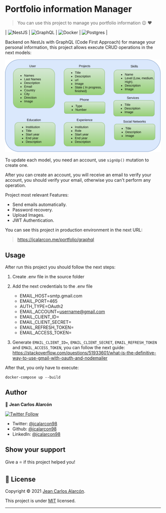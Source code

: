 # Portfolio information Manager 
> You can use this project to manage you portfolio information :wink: :heart:

| <img alt="NestJS" src="https://img.shields.io/badge/nestjs%20-%23E0234E.svg?&style=for-the-badge&logo=nestjs&logoColor=white" /> | <img alt="GraphQL" src="https://img.shields.io/badge/-GraphQL-E10098?style=for-the-badge&logo=graphql"/> |  <img alt="Docker" src="https://img.shields.io/badge/docker%20-%230db7ed.svg?&style=for-the-badge&logo=docker&logoColor=white"/> | <img alt="Postgres" src ="https://img.shields.io/badge/postgres-%23316192.svg?&style=for-the-badge&logo=postgresql&logoColor=white"/> |

Backend on NestJs with GraphQL (Code First Approach) for manage your personal information, this project allows execute CRUD operations in the next models:

<img src="images/portfolio-entities.png" width="700">

To update each model, you need an account, use `signUp()` mutation to create one.

After you can create an account, you will receive an email to verify your account, you should verify your email, otherwise you can't perform any operation.

Project most relevant Features:

- Send emails automatically.
- Password recovery.
- Upload Images.
- JWT Authentication.

You can see this project in production environment in the next URL:

> https://jcalarcon.me/portfolio/graphql

## Usage

After run this project you should follow the next steps:

1. Create .env file in the source folder
2. Add the next credentials to the .env file
    - EMAIL_HOST=smtp.gmail.com
    - EMAIL_PORT=465
    - AUTH_TYPE=OAuth2
    - EMAIL_ACCOUNT=username@gmail.com
    - EMAIL_CLIENT_ID=
    - EMAIL_CLIENT_SECRET=
    - EMAIL_REFRESH_TOKEN=
    - EMAIL_ACCESS_TOKEN=

3. Generate `EMAIL_CLIENT_ID=`, `EMAIL_CLIENT_SECRET`, `EMAIL_REFRESH_TOKEN` and `EMAIL_ACCESS_TOKEN`, you can follow the next guide: 
https://stackoverflow.com/questions/51933601/what-is-the-definitive-way-to-use-gmail-with-oauth-and-nodemailer


After that, you only have to execute:

```shell
docker-compose up --build
```
## Author

👤 **Jean Carlos Alarcón**

[![Twitter Follow](https://img.shields.io/twitter/follow/jcalarcon98?color=1DA1F2&label=Follow%20me%20on%20Twitter%21&logo=twitter&style=for-the-badge)](https://twitter.com/jcalarcon98)

* Twitter: [@jcalarcon98](https://twitter.com/jcalarcon98)
* Github: [@jcalarcon98](https://github.com/jcalarcon98)
* LinkedIn: [@jcalarcon98](https://linkedin.com/in/jcalarcon98)

## Show your support

Give a ⭐️ if this project helped you!

## 📝 License

Copyright © 2021 [Jean Carlos Alarcón](https://github.com/jcalarcon98).

This project is under [MIT](https://opensource.org/licenses/MIT) licensed.

***
